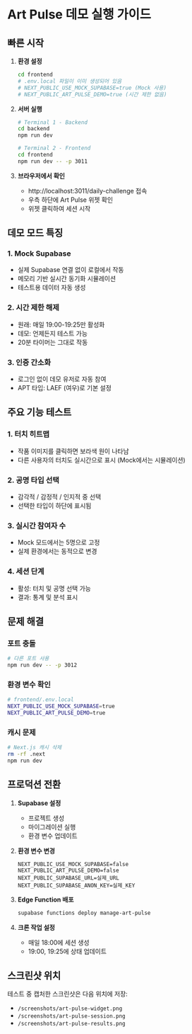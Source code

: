 # Art Pulse 데모 실행 가이드

## 빠른 시작

1. **환경 설정**
   ```bash
   cd frontend
   # .env.local 파일이 이미 생성되어 있음
   # NEXT_PUBLIC_USE_MOCK_SUPABASE=true (Mock 사용)
   # NEXT_PUBLIC_ART_PULSE_DEMO=true (시간 제한 없음)
   ```

2. **서버 실행**
   ```bash
   # Terminal 1 - Backend
   cd backend
   npm run dev
   
   # Terminal 2 - Frontend
   cd frontend
   npm run dev -- -p 3011
   ```

3. **브라우저에서 확인**
   - http://localhost:3011/daily-challenge 접속
   - 우측 하단에 Art Pulse 위젯 확인
   - 위젯 클릭하여 세션 시작

## 데모 모드 특징

### 1. Mock Supabase
- 실제 Supabase 연결 없이 로컬에서 작동
- 메모리 기반 실시간 동기화 시뮬레이션
- 테스트용 데이터 자동 생성

### 2. 시간 제한 해제
- 원래: 매일 19:00-19:25만 활성화
- 데모: 언제든지 테스트 가능
- 20분 타이머는 그대로 작동

### 3. 인증 간소화
- 로그인 없이 데모 유저로 자동 참여
- APT 타입: LAEF (여우)로 기본 설정

## 주요 기능 테스트

### 1. 터치 히트맵
- 작품 이미지를 클릭하면 보라색 원이 나타남
- 다른 사용자의 터치도 실시간으로 표시 (Mock에서는 시뮬레이션)

### 2. 공명 타입 선택
- 감각적 / 감정적 / 인지적 중 선택
- 선택한 타입이 하단에 표시됨

### 3. 실시간 참여자 수
- Mock 모드에서는 5명으로 고정
- 실제 환경에서는 동적으로 변경

### 4. 세션 단계
- 활성: 터치 및 공명 선택 가능
- 결과: 통계 및 분석 표시

## 문제 해결

### 포트 충돌
```bash
# 다른 포트 사용
npm run dev -- -p 3012
```

### 환경 변수 확인
```bash
# frontend/.env.local
NEXT_PUBLIC_USE_MOCK_SUPABASE=true
NEXT_PUBLIC_ART_PULSE_DEMO=true
```

### 캐시 문제
```bash
# Next.js 캐시 삭제
rm -rf .next
npm run dev
```

## 프로덕션 전환

1. **Supabase 설정**
   - 프로젝트 생성
   - 마이그레이션 실행
   - 환경 변수 업데이트

2. **환경 변수 변경**
   ```env
   NEXT_PUBLIC_USE_MOCK_SUPABASE=false
   NEXT_PUBLIC_ART_PULSE_DEMO=false
   NEXT_PUBLIC_SUPABASE_URL=실제_URL
   NEXT_PUBLIC_SUPABASE_ANON_KEY=실제_KEY
   ```

3. **Edge Function 배포**
   ```bash
   supabase functions deploy manage-art-pulse
   ```

4. **크론 작업 설정**
   - 매일 18:00에 세션 생성
   - 19:00, 19:25에 상태 업데이트

## 스크린샷 위치

테스트 중 캡처한 스크린샷은 다음 위치에 저장:
- `/screenshots/art-pulse-widget.png`
- `/screenshots/art-pulse-session.png`
- `/screenshots/art-pulse-results.png`